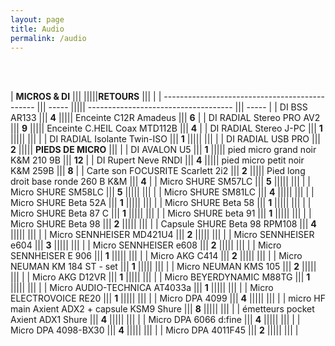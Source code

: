 ```yaml
---
layout: page
title: Audio
permalink: /audio
---
```


<br/>



<br/>

| **MICROS & DI**                                |||       |||||**RETOURS**                           |||        |
| ---------------------------------------------- ||| ----- ||||| ------------------------------------ ||| -----  |
| DI BSS AR133                                   ||| **4** ||||| Enceinte C12R Amadeus                ||| **6**  |
| DI RADIAL Stereo PRO AV2                       ||| **9** ||||| Enceinte C.HEIL Coax MTD112B         ||| **4**  |
| DI RADIAL Stereo J-PC                          ||| **1** |||||                                      |||        |
| DI RADIAL Isolante Twin-ISO                    ||| **1** |||||                                      |||        |
| DI RADIAL USB PRO                              ||| **2** ||||| **PIEDS DE MICRO**                   |||        |
| DI AVALON U5                                   ||| **1** ||||| pied micro grand noir K&M 210 9B     ||| **12** |
| DI Rupert Neve RNDI                            ||| **4** ||||| pied micro petit noir K&M 259B       ||| **8**  |
| Carte son FOCUSRITE Scarlett 2i2               ||| **2** ||||| Pied long droit base ronde 260 B K&M ||| **4**  |
| Micro SHURE SM57LC                             ||| **5** |||||                                      |||        |
| Micro SHURE SM58LC                             ||| **5** |||||                                      |||        |
| Micro SHURE SM81LC                             ||| **4** |||||                                      |||        |
| Micro SHURE Beta 52A                           ||| **1** |||||                                      |||        |
| Micro SHURE Beta 58                            ||| **1** |||||                                      |||        |
| Micro SHURE Beta 87 C                          ||| **1** |||||                                      |||        |
| Micro SHURE beta 91                            ||| **1** |||||                                      |||        |
| Micro SHURE Beta 98                            ||| **2** |||||                                      |||        |
| Capsule SHURE Beta 98 RPM108                   ||| **4** |||||                                      |||        |
| Micro SENNHEISER MD421U4                       ||| **2** |||||                                      |||        |
| Micro SENNHEISER e604                          ||| **3** |||||                                      |||        |
| Micro SENNHEISER e608                          ||| **2** |||||                                      |||        |
| Micro SENNHEISER E 906                         ||| **1** |||||                                      |||        |
| Micro AKG C414                                 ||| **2** |||||                                      |||        |
| Micro NEUMAN KM 184 ST - set                   ||| **1** |||||                                      |||        |
| Micro NEUMAN KMS 105                           ||| **2** |||||                                      |||        |
| Micro AKG D12VR                                ||| **1** |||||                                      |||        |
| Micro BEYERDYNAMIC M88TG                       ||| **1** |||||                                      |||        |
| Micro AUDIO-TECHNICA AT4033a                   ||| **1** |||||                                      |||        |
| Micro ELECTROVOICE RE20                        ||| **1** |||||                                      |||        |
| Micro DPA 4099                                 ||| **4** |||||                                      |||        |
| micro HF main Axient ADX2 + capsule KSM9 Shure ||| **8** |||||                                      |||        |
| émetteurs pocket Axient ADX1 Shure             ||| **4** |||||                                      |||        |
| Micro DPA 6066 d:fine                          ||| **4** |||||                                      |||        |
| Micro DPA 4098-BX30                            ||| **4** |||||                                      |||        |
| Micro DPA 4011F45                              ||| **2** |||||                                      |||        |